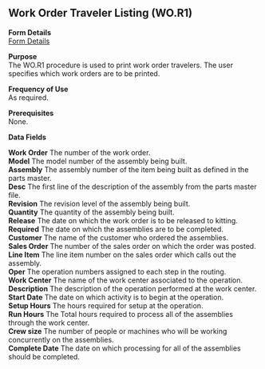 ##  Work Order Traveler Listing (WO.R1)

<PageHeader />

**Form Details**  
[ Form Details ](WO-R1-1/README.md)   

**Purpose**  
The WO.R1 procedure is used to print work order travelers. The user specifies
which work orders are to be printed.

**Frequency of Use**  
As required.

**Prerequisites**  
None.

**Data Fields**

**Work Order** The number of the work order.  
**Model** The model number of the assembly being built.  
**Assembly** The assembly number of the item being built as defined in the
parts master.  
**Desc** The first line of the description of the assembly from the parts
master file.  
**Revision** The revision level of the assembly being built.  
**Quantity** The quantity of the assembly being built.  
**Release** The date on which the work order is to be released to kitting.  
**Required** The date on which the assemblies are to be completed.  
**Customer** The name of the customer who ordered the assemblies.  
**Sales Order** The number of the sales order on which the order was posted.  
**Line Item** The line item number on the sales order which calls out the
assembly.  
**Oper** The operation numbers assigned to each step in the routing.  
**Work Center** The name of the work center associated to the operation.  
**Description** The description of the operation performed at the work center.  
**Start Date** The date on which activity is to begin at the operation.  
**Setup Hours** The hours required for setup at the operation.  
**Run Hours** The Total hours required to process all of the assemblies
through the work center.  
**Crew size** The number of people or machines who will be working
concurrently on the assemblies.  
**Complete Date** The date on which processing for all of the assemblies
should be completed.  
  
<badge text= "Version 8.10.57" vertical="middle" />

<PageFooter />